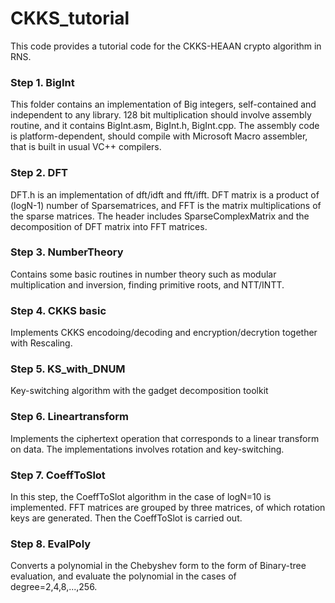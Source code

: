 # CKKS_tutorial
This code provides a tutorial code for the CKKS-HEAAN crypto algorithm in RNS.
### Step 1. BigInt
This folder contains an implementation of Big integers, self-contained and independent to any library. 128 bit multiplication should involve assembly routine, and it contains BigInt.asm, BigInt.h, BigInt.cpp. The assembly code is platform-dependent, should compile with Microsoft Macro assembler, that is built in usual VC++ compilers.

### Step 2. DFT
DFT.h is an implementation of dft/idft and fft/ifft.
DFT matrix is a product of (logN-1) number of Sparsematrices, and FFT is the matrix multiplications of the sparse matrices.
The header includes SparseComplexMatrix and the decomposition of DFT matrix into FFT matrices.

### Step 3. NumberTheory 
Contains some basic routines in number theory such as modular multiplication and inversion, finding primitive roots, and NTT/INTT.

### Step 4. CKKS basic
Implements CKKS encodoing/decoding and encryption/decrytion together with Rescaling.

### Step 5. KS_with_DNUM
Key-switching algorithm with the gadget decomposition toolkit

### Step 6. Lineartransform
Implements the ciphertext operation that corresponds to a linear transform on data. The implementations involves rotation and key-switching.

### Step 7. CoeffToSlot
In this step, the CoeffToSlot algorithm in the case of logN=10 is implemented. FFT matrices are grouped by three matrices, of which rotation keys are generated. Then the CoeffToSlot is carried out.

### Step 8. EvalPoly
Converts a polynomial in the Chebyshev form to the form of Binary-tree evaluation, and evaluate the polynomial in the cases of degree=2,4,8,...,256.
